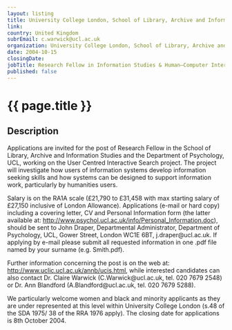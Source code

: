 ```yaml
---
layout: listing
title: University College London, School of Library, Archive and Information Studies - Research Fellow in Information Studies & Human–Computer Interaction
link:
country: United Kingdom
subrEmail: c.warwick@ucl.ac.uk
organization: University College London, School of Library, Archive and Information Studies 
date: 2004-10-15
closingDate: 
jobTitle: Research Fellow in Information Studies & Human–Computer Interaction
published: false
---
```



# {{ page.title }}

## Description



<p>Applications are invited for the post of Research Fellow in the School of Library, Archive and Information Studies and the Department of Psychology, UCL, working on the User Centred Interactive Search project. The project will investigate how users of information systems develop information seeking skills and how systems can be designed to support information work, particularly by humanities users.</p>

<p>Salary is on the RA1A scale (£21,790 to £31,458 with max starting salary of £27,150 inclusive of London Allowance). Applications (e-mail or hard copy) including a covering letter, CV and Personal Information form (the latter available at: <a href="http://www.psychol.ucl.ac.uk/info/Personal_Information.doc">http://www.psychol.ucl.ac.uk/info/Personal_Information.doc</a>), should be sent to John Draper, Departmental Administrator, Department of Psychology, UCL, Gower Street, London WC1E 6BT, j.draper@ucl.ac.uk. If applying by e-mail please submit all requested information in one .pdf file named by your surname (e.g. Smith.pdf).</p>

<p>Further information concerning the post is on the web at: <a href="http://www.uclic.ucl.ac.uk/annb/ucis.html">http://www.uclic.ucl.ac.uk/annb/ucis.html</a>, while interested candidates can also contact Dr. Claire Warwick (C.Warwick@ucl.ac.uk, tel. 020 7679 2548) or Dr. Ann Blandford (A.Blandford@ucl.ac.uk, tel. 020 7679 5288).</p>

<p>We particularly welcome women and black and minority applicants as they are under represented at this level within University College London (s.48 of the SDA 1975/ 38 of the RRA 1976 apply). The closing date for applications is 8th October 2004.</p>
